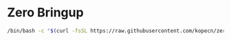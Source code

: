 # Zero Bringup

```sh
/bin/bash -c "$(curl -fsSL https://raw.githubusercontent.com/kopecn/zeroBringup/refs/heads/main/zeroBringup.sh)"
```

